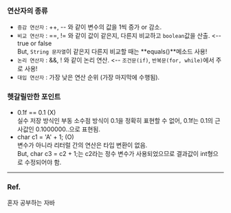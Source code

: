 ### 연산자의 종류 ###
- `증감 연산자` : ++, -- 와 같이 변수의 값을 1씩 증가 or 감소. <br>
- `비교 연산자` : ==, != 와 같이 값이 같은지, 다른지 비교하고 `boolean`값을 산출. <-- true or false<br>
But, `String 문자열`이 같은지 다른지 비교할 때는 **equals()**메소드 사용!<br>
- `논리 연산자` : &&, ! 와 같이 논리 연산. <-- `조건문(if)`, `반복문(for, while)`에서 주로 사용!<br>
- `대입 연산자` : 가장 낮은 연산 순위 (가장 마지막에 수행됨).<br>

### 헷갈릴만한 포인트 ###
- 0.1f == 0.1 (X) <br>
실수 저장 방식인 부동 소수점 방식이 0.1을 정확히 표현할 수 없어, 0.1f는 0.1의 근사값인 0.1000000..으로 표현됨. <br>
- char c1 = 'A' + 1; (O) <br>
변수가 아니라 리터럴 간의 연산은 타입 변환이 없음. <br>
But, char c3 = c2 + 1;는 c2라는 정수 변수가 사용되었으므로 결과값이 int형으로 수정되어야 함.
---
### Ref. ###
혼자 공부하는 자바



